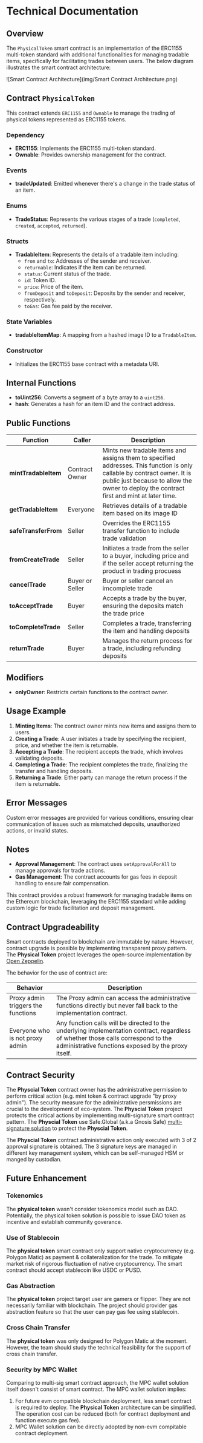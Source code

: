 # Technical Documentation

## Overview
The `PhysicalToken` smart contract is an implementation of the ERC1155 multi-token standard with additional functionalities for managing tradable items, specifically for facilitating trades between users. The below diagram illustrates the smart contract architecture:

![Smart Contract Architecture](img/Smart Contract Architecture.png)

## Contract `PhysicalToken`

This contract extends `ERC1155` and `Ownable` to manage the trading of physical tokens represented as ERC1155 tokens.

### Dependency

- **ERC1155**: Implements the ERC1155 multi-token standard.
- **Ownable**: Provides ownership management for the contract.

### Events

- **tradeUpdated**: Emitted whenever there's a change in the trade status of an item.

### Enums

- **TradeStatus**: Represents the various stages of a trade (`completed`, `created`, `accepted`, `returned`).

### Structs

- **TradableItem**: Represents the details of a tradable item including:
  - `from` and `to`: Addresses of the sender and receiver.
  - `returnable`: Indicates if the item can be returned.
  - `status`: Current status of the trade.
  - `id`: Token ID.
  - `price`: Price of the item.
  - `fromDeposit` and `toDeposit`: Deposits by the sender and receiver, respectively.
  - `toGas`: Gas fee paid by the receiver.

### State Variables

- **tradableItemMap**: A mapping from a hashed image ID to a `TradableItem`.

### Constructor

- Initializes the ERC1155 base contract with a metadata URI.

## Internal Functions

- **toUint256**: Converts a segment of a byte array to a `uint256`.
- **hash**: Generates a hash for an item ID and the contract address.

## Public Functions

| Function | Caller | Description |
|----------|----------|----------|
|**mintTradableItem** | Contract Owner|Mints new tradable items and assigns them to specified addresses. This function is only callable by contract owner. It is public just because to allow the owner to deploy the contract first and mint at later time. |
|**getTradableItem**| Everyone | Retrieves details of a tradable item based on its image ID|
|**safeTransferFrom**| Seller | Overrides the ERC1155 transfer function to include trade validation|
|**fromCreateTrade**| Seller |Initiates a trade from the seller to a buyer, including price and if the seller accept returning the product in trading procuess|
|**cancelTrade**| Buyer or Seller | Buyer or seller cancel an imcomplete trade |
|**toAcceptTrade**| Buyer | Accepts a trade by the buyer, ensuring the deposits match the trade price|
|**toCompleteTrade**| Seller |Completes a trade, transferring the item and handling deposits|
|**returnTrade**| Buyer | Manages the return process for a trade, including refunding deposits|

## Modifiers

- **onlyOwner**: Restricts certain functions to the contract owner.

## Usage Example

1. **Minting Items**: The contract owner mints new items and assigns them to users.
2. **Creating a Trade**: A user initiates a trade by specifying the recipient, price, and whether the item is returnable.
3. **Accepting a Trade**: The recipient accepts the trade, which involves validating deposits.
4. **Completing a Trade**: The recipient completes the trade, finalizing the transfer and handling deposits.
5. **Returning a Trade**: Either party can manage the return process if the item is returnable.

## Error Messages

Custom error messages are provided for various conditions, ensuring clear communication of issues such as mismatched deposits, unauthorized actions, or invalid states.

## Notes

- **Approval Management**: The contract uses `setApprovalForAll` to manage approvals for trade actions.
- **Gas Management**: The contract accounts for gas fees in deposit handling to ensure fair compensation.

This contract provides a robust framework for managing tradable items on the Ethereum blockchain, leveraging the ERC1155 standard while adding custom logic for trade facilitation and deposit management.


## Contract Upgradeability

Smart contracts deployed to blockchain are immutable by nature. However, contract upgrade is possible by implementing transparent proxy pattern. The **Physical Token** project leverages the open-source implementation by [Open Zeppelin](https://github.com/OpenZeppelin/openzeppelin-contracts/tree/master).

The behavior for the use of contract are:

| Behavior | Description |
|----------|----------|	
| Proxy admin triggers the functions | The Proxy admin can access the administrative functions directly but never fall back to the implementation contract. |
| Everyone who is not proxy admin | Any function calls will be directed to the underlying implementation contract, regardless of whether those calls correspond to the administrative functions exposed by the proxy itself. |

## Contract Security
The **Physcial Token** contract owner has the administrative permission to perform critical action (e.g. mint token & contract upgrade "by proxy admin"). The security measure for the administrative persmissions are crucial to the development of eco-system. The **Physcial Token** project protects the critical actions by implementing multi-signature smart contract pattern. The **Physcial Token** use Safe.Global (a.k.a Gnosis Safe) [multi-signature solution](https://github.com/safe-global/safe-deployments) to protect the **Physcial Token**.

The **Physcial Token** contract administrative action only executed with 3 of 2 approval signature is obtained. The 3 signature keys are managed in different key management system, which can be self-managed HSM or manged by custodian.

## Future Enhancement

### Tokenomics
The **physical token** wasn't consider tokenomics model such as DAO. Potentially, the physical token solution is possible to issue DAO token as incentive and establish community goverance.

### Use of Stablecoin 
The **physical token** smart contract only support native cryptocurrency (e.g. Polygon Matic) as payment & collateralization for the trade. To mitigate market risk of rigorous fluctuation of native cryptocurrency. The smart contract should accept stablecoin like USDC or PUSD.

### Gas Abstraction
The **physical token** project target user are gamers or flipper. They are not necessarily familiar with blockchain. The project should provider gas abstraction feature so that the user can pay gas fee using stablecoin.

### Cross Chain Transfer
The **physical token** was only designed for Polygon Matic at the moment. However, the team should study the technical feasibility for the support of cross chain transfer.

### Security by MPC Wallet
Comparing to multi-sig smart contract approach, the MPC wallet solution itself doesn't consist of smart contract. The MPC wallet solution implies:
1. For future evm compatible blockchain deployment, less smart contract is required to deploy. The **Physical Token** architecture can be simplified. The  operation cost can be reduced (both for contract deployment and function execute gas fee).
2. MPC Wallet solution can be directly adopted by non-evm compitable contract deployment.